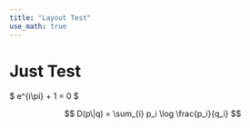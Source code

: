 ```yaml
---
title: "Layout Test"
use_math: true
---
```


# Just Test

$ e^{i\pi} + 1 = 0 $

$$ D(p\|q) = \sum_{i} p_i \log \frac{p_i}{q_i} $$
